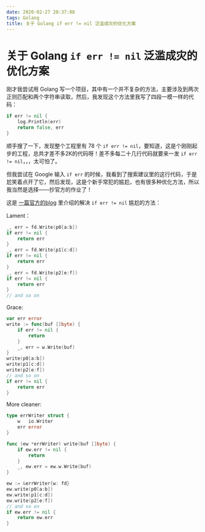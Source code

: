```yaml
---
date: 2020-02-27 20:37:08
tags: Golang
title: 关于 Golang if err != nil 泛滥成灾的优化方案
---
```


# 关于 Golang `if err != nil` 泛滥成灾的优化方案

刚才我尝试用 Golang 写一个项目，其中有一个并不复杂的方法，主要涉及到两次正则匹配和两个字符串读取，然后，我发现这个方法里我写了四段一模一样的代码：

```go
if err != nil {
    log.Println(err)
    return false, err
}
```

顺手搜了一下，发现整个工程里有 78 个 `if err != nil`，要知道，这是个刚刚起步的工程，总共才差不多2K的代码呀！差不多每二十几行代码就要来一发 `if err != nil`，，，太可怕了。

但我尝试在 Google 输入 `if err` 的时候，我看到了搜索建议里的这行代码，于是尬笑着点开了它，然后发现，这是个新手常犯的尴尬，也有很多种优化方法，所以我当然是选择——抄官方的作业了！

这是 [一篇官方的blog](https://blog.golang.org/errors-are-values) 里介绍的解决 `if err != nil` 尴尬的方法：

Lament：

```go
_, err = fd.Write(p0[a:b])
if err != nil {
    return err
}
_, err = fd.Write(p1[c:d])
if err != nil {
    return err
}
_, err = fd.Write(p2[e:f])
if err != nil {
    return err
}
// and so on
```

Grace:

```go
var err error
write := func(buf []byte) {
    if err != nil {
        return
    }
    _, err = w.Write(buf)
}
write(p0[a:b])
write(p1[c:d])
write(p2[e:f])
// and so on
if err != nil {
    return err
}
```

More cleaner:

```go
type errWriter struct {
    w   io.Writer
    err error
}

func (ew *errWriter) write(buf []byte) {
    if ew.err != nil {
        return
    }
    _, ew.err = ew.w.Write(buf)
}

ew := &errWriter{w: fd}
ew.write(p0[a:b])
ew.write(p1[c:d])
ew.write(p2[e:f])
// and so on
if ew.err != nil {
    return ew.err
}
```

